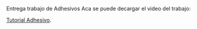 Entrega trabajo de Adhesivos
Aca se puede decargar el video del trabajo:
<p><a href="https://github.com/GermanCairo/Adhesivos/blob/main/Adhesivos%20video.mp4?raw=true" target="_blank">Tutorial Adhesivo</a>.</p>
